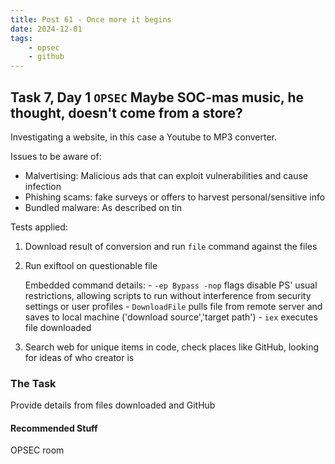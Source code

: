 ```yaml
---
title: Post 61 - Once more it begins
date: 2024-12-01
tags:
    - opsec
    - github
---
```

## Task 7, Day 1 `OPSEC` Maybe SOC-mas music, he thought, doesn't come from a store?

Investigating a website, in this case a Youtube to MP3 converter.

Issues to be aware of:
- Malvertising: Malicious ads that can exploit vulnerabilities and cause infection
- Phishing scams: fake surveys or offers to harvest personal/sensitive info
- Bundled malware: As described on tin

Tests applied: 
1) Download result of conversion and run `file` command against the files
2) Run exiftool on questionable file 

    Embedded command details:
        - `-ep Bypass -nop` flags disable PS' usual restrictions, allowing scripts to run without interference from security settings or user profiles
        - `DownloadFile` pulls file from remote server and saves to local machine ('download source','target path')
        - `iex` executes file downloaded

3) Search web for unique items in code, check places like GitHub, looking for ideas of who creator is

### The Task
Provide details from files downloaded and GitHub

#### Recommended Stuff
OPSEC room

